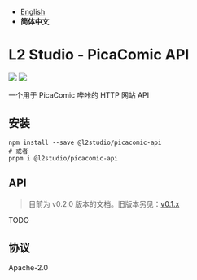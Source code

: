- [English](README.md)
- **简体中文**

# L2 Studio - PicaComic API

<p>
<a href="https://github.com/l2studio/picacomic-api/actions"><img src="https://img.shields.io/github/workflow/status/l2studio/picacomic-api/CI?logo=github&style=flat-square"/></a>
<a href="https://www.npmjs.com/package/@l2studio/picacomic-api"><img src="https://img.shields.io/npm/v/@l2studio/picacomic-api?logo=npm&style=flat-square"/></a>
</p>

一个用于 PicaComic 哔咔的 HTTP 网站 API

## 安装

```shell
npm install --save @l2studio/picacomic-api
# 或者
pnpm i @l2studio/picacomic-api
```

## API

> 目前为 v0.2.0 版本的文档。旧版本另见：[v0.1.x](https://github.com/l2studio/picacomic-api/tree/0.1.13#readme)

TODO

## 协议

Apache-2.0
